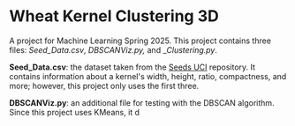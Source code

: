 # Wheat Kernel Clustering 3D
A project for Machine Learning Spring 2025. This project contains three files: _Seed_Data.csv_, _DBSCANViz.py,_ and __Clustering.py_.

**Seed_Data.csv**: the dataset taken from the [Seeds UCI](https://www.kaggle.com/datasets/dongeorge/seed-from-uci) repository. It contains information about a kernel's width, height, ratio, compactness, and more; however, this project only uses the first three.

**DBSCANViz.py**: an additional file for testing with the DBSCAN algorithm. Since this project uses KMeans, it d
